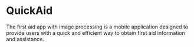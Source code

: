 # QuickAid
The first aid app with image processing is a mobile application designed to provide users with a quick and efficient way to obtain first aid information and assistance. 
